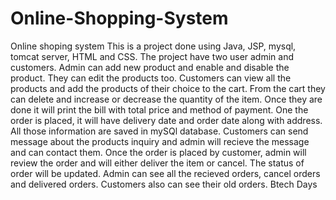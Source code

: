 # Online-Shopping-System
Online shoping system
This is a project done using Java, JSP, mysql, tomcat server, HTML and CSS. The project have two user admin and customers. Admin can add new product and enable and disable the product. They can edit the products too. Customers can view all the products and add the products of their choice to the cart. From the cart they can delete and increase or decrease the quantity of the item. Once they are done it will print the bill with total price and method of payment. One the order is placed, it will have delivery date and order date along with address. All those information are saved in mySQl database. Customers can send message about the products inquiry and admin will recieve the message and can contact them. Once the order is placed by customer, admin will review the order and will either deliver the item or cancel. The status of order will be updated. Admin can see all the recieved orders, cancel orders and delivered orders. Customers also can see their old orders. Btech Days
